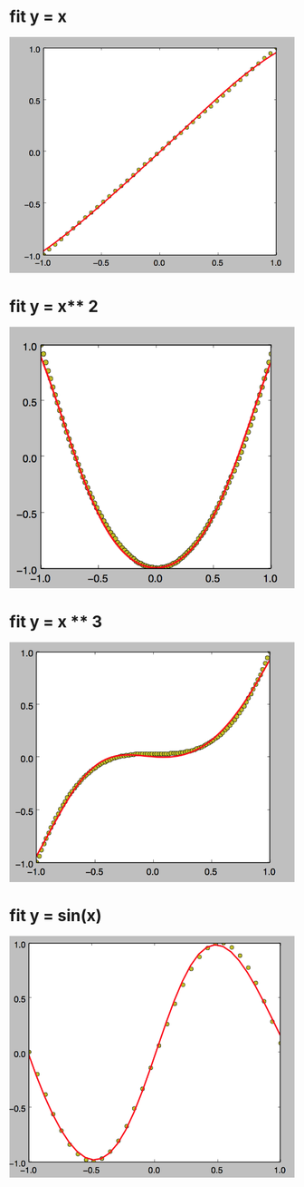# fit y = x

![](line.png)


# fit y = x** 2

![](x2.png)

# fit y = x ** 3

![](x3.png)

# fit y = sin(x)

![](sin.png)